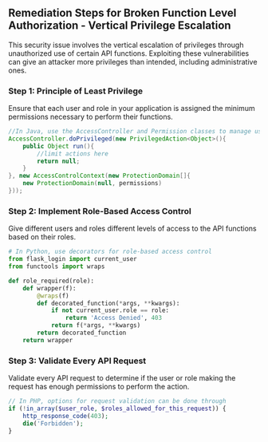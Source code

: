 

## Remediation Steps for Broken Function Level Authorization - Vertical Privilege Escalation

This security issue involves the vertical escalation of privileges through unauthorized use of certain API functions. Exploiting these vulnerabilities can give an attacker more privileges than intended, including administrative ones.

### Step 1: Principle of Least Privilege
Ensure that each user and role in your application is assigned the minimum permissions necessary to perform their functions.

```java
//In Java, use the AccessController and Permission classes to manage user permissions.
AccessController.doPrivileged(new PrivilegedAction<Object>(){
    public Object run(){
        //limit actions here
        return null;
    }
}, new AccessControlContext(new ProtectionDomain[]{
    new ProtectionDomain(null, permissions)
}));
```

### Step 2: Implement Role-Based Access Control

Give different users and roles different levels of access to the API functions based on their roles.

```python
# In Python, use decorators for role-based access control
from flask_login import current_user
from functools import wraps

def role_required(role):
    def wrapper(f):
        @wraps(f)
        def decorated_function(*args, **kwargs):
            if not current_user.role == role:
                return 'Access Denied', 403
            return f(*args, **kwargs)
        return decorated_function
    return wrapper
```

### Step 3: Validate Every API Request 

Validate every API request to determine if the user or role making the request has enough permissions to perform the action.

```php
// In PHP, options for request validation can be done through
if (!in_array($user_role, $roles_allowed_for_this_request)) {
    http_response_code(403);
    die('Forbidden');
}
```